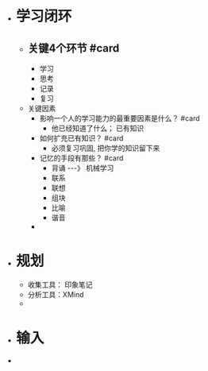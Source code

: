 - # 学习闭环
	- ## 关键4个环节 #card
		- 学习
		- 思考
		- 记录
		- 复习
	- 关键因素
		- 影响一个人的学习能力的最重要因素是什么？ #card
			- 他已经知道了什么； 已有知识
		- 如何扩充已有知识？ #card
			- 必须复习巩固, 把你学的知识留下来
		- 记忆的手段有那些？ #card
			- 背诵  ---》 机械学习
			- 联系
			- 联想
			- 组块
			- 比喻
			- 谐音
		-
- # 规划
	- 收集工具： 印象笔记
	- 分析工具：XMind
	-
- # 输入
-